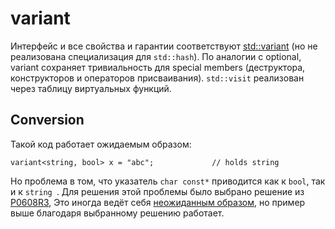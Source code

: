 # variant

Интерфейс и все свойства и гарантии соответствуют [std::variant](https://en.cppreference.com/w/cpp/utility/variant) (но не реализована специализация для `std::hash`).
По аналогии с optional, variant сохраняет тривиальность для special members (деструктора, конструкторов и операторов присваивания).
`std::visit` реализован через таблицу виртуальных функций. 

## Conversion
Такой код работает ожидаемым образом:
```
variant<string, bool> x = "abc";             // holds string
```
Но проблема в том, что указатель `char const*` приводится как к `bool`, так и к `string `. Для решения этой проблемы было выбрано решение из [P0608R3](http://www.open-std.org/jtc1/sc22/wg21/docs/papers/2018/p0608r3.html), Это иногда ведёт себя [неожиданным образом](https://cplusplus.github.io/LWG/issue3228), но пример выше благодаря выбранному решению работает.
